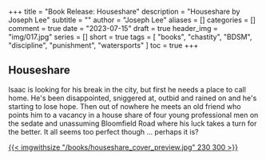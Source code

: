 +++
title = "Book Release: Houseshare"
description = "Houseshare by Joseph Lee"
subtitle = ""
author = "Joseph Lee"
aliases = []
categories = []
comment = true
date = "2023-07-15"
draft = true
header_img = "img/017.jpg"
series = []
short = true
tags = [
  "books",
  "chastity",
  "BDSM",
  "discipline",
  "punishment",
  "watersports"
]
toc = true
+++

<!--more-->

## Houseshare


Isaac is looking for his break in the city, but first he needs a place to call home. He's been disappointed, sniggered at, outbid and rained on and he's starting to lose hope. Then out of nowhere he meets an old friend who points him to a vacancy in a house share of four young professional men on the sedate and unassuming Bloomfield Road where his luck takes a turn for the better. It all seems too perfect though ... perhaps it is?

[{{< imgwithsize "/books/houseshare_cover_preview.jpg" 230 300 >}}](https://www.amazon.com/dp/B0BWBRTGSX?&linkCode=ll1&tag=josephlee090-20&linkId=7a580ab1324a6de7dbbd4b2486369160&language=en_US&ref_=as_li_ss_tl)